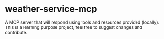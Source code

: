 # weather-service-mcp
A MCP server that will respond using tools and resources provided (locally). This is a learning purpose project, feel free to suggest changes and contribute.

